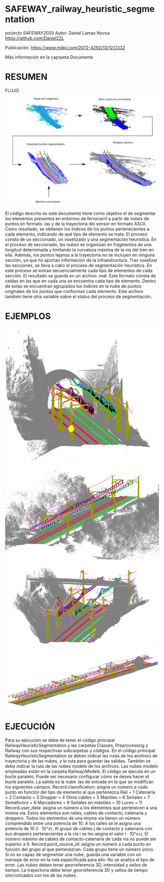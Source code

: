 # SAFEWAY_railway_heuristic_segmentation
porjecto SAFEWAY2020
Autor: Daniel Lamas Novoa https://github.com/Daniel22L

Publicación: https://www.mdpi.com/2072-4292/13/12/2332

Más información en la caprpeta Documents

# RESUMEN

FLUJO
![alt_text](https://github.com/GeoTechUVigo/SAFEWAY_railway_heuristic_segmentation/blob/main/Images_readme/workflow.png)
            
 El código descrito es este documento tiene como objetivo el de segmentar los elementos presentes en entornos de ferrocarril a partir de nubes de puntos en formato .las y de la trayectoria del sensor en formato ASCII. Como resultado, se obtienen los índices de los puntos pertenecientes a cada elemento, indicando de qué tipo de elemento se trata. 
El proceso consta de un seccionado, un voxelizado y una segmentación heurística. En el proceso de seccionado, las nubes se organizan en fragmentos de una longitud determinada y limitando la curvatura máxima de la vía del tren en ella. Además, los puntos lejanos a la trayectoria no se incluyen en ninguna sección, ya que no aportan información de la infraestructura.
Tras voxelizar las secciones, se lleva a cabo el proceso de segmentación heurística. En este proceso se extrae secuencialmente cada tipo de elementos de cada sección.
El resultado se guarda en un archivo .mat. Este formato consta de celdas en las que en cada una se encuentra cada tipo de elemento. Dentro de estas se encuentran agrupados los índices en la nube de puntos originales de los puntos que conforman cada elemento.
Este archivo también tiene otra variable sobre el status del proceso de segmentación.

# EJEMPLOS
![alt_text](https://github.com/GeoTechUVigo/SAFEWAY_railway_heuristic_segmentation/blob/main/Images_readme/tunnel_entrance.png)
![alt_text](https://github.com/GeoTechUVigo/SAFEWAY_railway_heuristic_segmentation/blob/main/Images_readme/two_tracks.png)
![alt_text](https://github.com/GeoTechUVigo/SAFEWAY_railway_heuristic_segmentation/blob/main/Images_readme/under_overpass.png)
![alt_text](https://github.com/GeoTechUVigo/SAFEWAY_railway_heuristic_segmentation/blob/main/Images_readme/several_tracks.png)

# EJECUCIÓN
Para su ejecución se debe de tener el código principal RailwayHeuristicSegmentation y las carpetas Classes, Preprocessing y Railway con sus respectivas subcarpetas y códigos.
En el código principal RailwayHeuristicSegmentation se deben indicar las rutas de los archivos de trayectoria y de las nubes, y la ruta para guardar las salidas. También se debe indicar la ruta de las nubes modelo de los archivos. Las nubes modelo empleadas están en la carpeta Railway\Models.
El código se ejecuta en un bucle paralelo. Puede ser necesario configurar cómo se desea hacer el bucle paralelo.
La salida es la nube .las de entrada en la que se modifican los siguientes campos.
	Record.classification: asigna un número a cada punto en función del tipo de elemento al que pertenezca
	Rail = 1
	Catenaria = 2
	Contacto = 3
	Dropper = 4
	Otros cables = 5
	Mástiles = 6
	Señales = 7
	Semáforors = 8
	Marcadores = 9
	Señales en mástiles = 10
	Luces = 11
	Record.user_data: asigna un número a los elementos que pertenecen a una misma vía. Estos elementos son raíles, cables de contacto, catenaria y droppers. Todos los elementos de una misma vía tienen un número comprendido entre una potencia de 10. A los raíles se le asigna una potencia de 10 (i ∙ 10^x). Al grupo de cables j de contacto y catenaria con sus droppers pertenecientes a la vía i se les asigna el valor i ∙ 10^x+j. El número máximo de cables de contacto-catenaria de cada vía no puede ser superior a 9.
	Record.point_source_id: asigna un número a cada punto en función del grupo al que pertenezcan. Cada grupo tiene un número único.
Si no es capaz de segmentar una nube, guarda una variable con un mensaje de error en la ruta especificada para ello. No se analiza el tipo de error.
Las nubes deben tener georreferencia 3D, intensidad y sellos de tiempo.
La trayectoria debe tener georreferencia 3D y sellos de tiempo sincronizados con los de las nubes.
